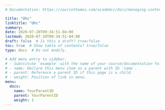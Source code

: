```yaml
---
# Documentation: https://sourcethemes.com/academic/docs/managing-content/

title: "Uhc"
linktitle: "Uhc"
summary:
date: 2020-07-20T09:34:51-04:00
lastmod: 2020-07-20T09:34:51-04:00
draft: false  # Is this a draft? true/false
toc: true  # Show table of contents? true/false
type: docs  # Do not modify.

# Add menu entry to sidebar.
# - Substitute `example` with the name of your course/documentation folder.
# - name: Declare this menu item as a parent with ID `name`.
# - parent: Reference a parent ID if this page is a child.
# - weight: Position of link in menu.
menu:
  docs:
    name: YourParentID
    parent: YourParentID
    weight: 1
---
```

